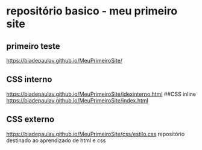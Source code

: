 # repositório basico - meu primeiro site

## primeiro teste
https://biadepaulav.github.io/MeuPrimeiroSite/
## CSS interno
https://biadepaulav.github.io/MeuPrimeiroSite/idexinterno.html
##CSS inline
https://biadepaulav.github.io/MeuPrimeiroSite/index.html
## CSS externo
https://biadepaulav.github.io/MeuPrimeiroSite/css/estilo.css
repositório destinado ao aprendizado de html e css
